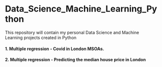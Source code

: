 # Data_Science_Machine_Learning_Python
This repository will contain my personal Data Science and Machine Learning projects created in Python

#### 1. Multiple regression - Covid in London MSOAs.
#### 2. Multiple regression - Predicting the median house price in London
